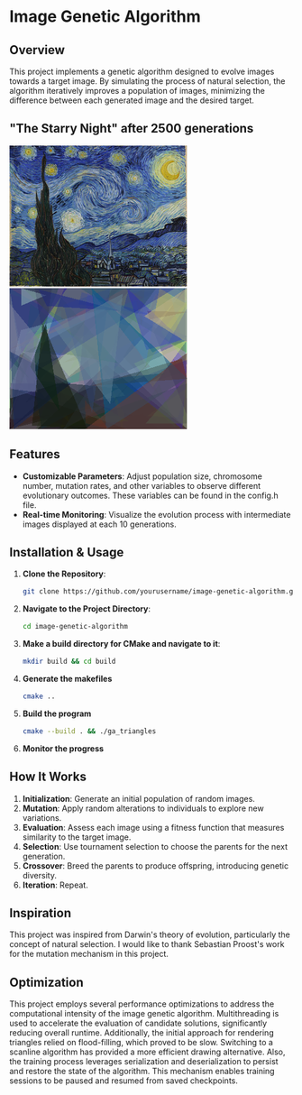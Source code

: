 # Image Genetic Algorithm

## Overview

This project implements a genetic algorithm designed to evolve images towards a target image. By simulating the process of natural selection, the algorithm iteratively improves a population of images, minimizing the difference between each generated image and the desired target.

## "The Starry Night" after 2500 generations
![alt text](https://github.com/Bill-1/Genetic-Image-Generation/blob/main/assets/night.png) ![alt text](https://github.com/Bill-1/Genetic-Image-Generation/blob/main/assets/night/250.png)
## Features

- **Customizable Parameters**: Adjust population size, chromosome number, mutation rates, and other variables to observe different evolutionary outcomes. These variables can be found in the config.h file.
- **Real-time Monitoring**: Visualize the evolution process with intermediate images displayed at each 10 generations.

## Installation & Usage

1. **Clone the Repository**:
   ```bash
   git clone https://github.com/yourusername/image-genetic-algorithm.git

2. **Navigate to the Project Directory**:
   ```bash
   cd image-genetic-algorithm 
3. **Make a build directory for CMake and navigate to it**:
   ```bash
   mkdir build && cd build
4. **Generate the makefiles**
   ```bash
   cmake ..
5. **Build the program**
   ```bash
   cmake --build . && ./ga_triangles
6. **Monitor the progress**

## How It Works

1. **Initialization**: Generate an initial population of random images.
2. **Mutation**: Apply random alterations to individuals to explore new variations.  
3. **Evaluation**: Assess each image using a fitness function that measures similarity to the target image.
4. **Selection**: Use tournament selection to choose the parents for the next generation.
5. **Crossover**: Breed the parents to produce offspring, introducing genetic diversity.
6. **Iteration**: Repeat.

## Inspiration

This project was inspired from Darwin's theory of evolution, particularly the concept of natural selection. 
I would like to thank Sebastian Proost's work for the mutation mechanism in this project.

## Optimization

This project employs several performance optimizations to address the computational intensity of the image genetic algorithm. Multithreading is used to accelerate the evaluation of candidate solutions, significantly reducing overall runtime. Additionally, the initial approach for rendering triangles relied on flood-filling, which proved to be slow. Switching to a scanline algorithm has provided a more efficient drawing alternative. Also, the training process leverages serialization and deserialization to persist and restore the state of the algorithm. This mechanism enables training sessions to be paused and resumed from saved checkpoints.





